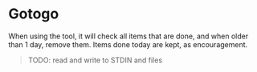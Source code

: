 # Gotogo

When using the tool, it will check all items that are done, and
when older than 1 day, remove them. Items done today are kept, as
encouragement.

> TODO: read and write to STDIN and files
